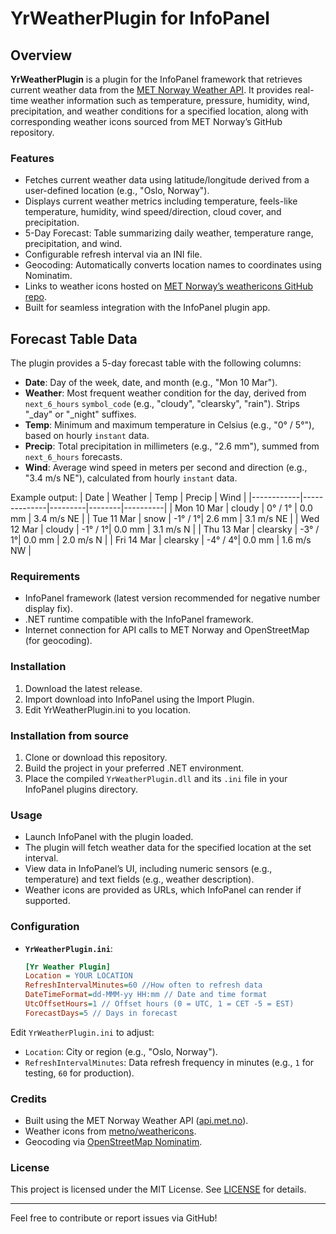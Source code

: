 # YrWeatherPlugin for InfoPanel

## Overview

**YrWeatherPlugin** is a plugin for the InfoPanel framework that retrieves current weather data from the [MET Norway Weather API](https://api.met.no/). It provides real-time weather information such as temperature, pressure, humidity, wind, precipitation, and weather conditions for a specified location, along with corresponding weather icons sourced from MET Norway’s GitHub repository.

### Features
- Fetches current weather data using latitude/longitude derived from a user-defined location (e.g., "Oslo, Norway").
- Displays current weather metrics including temperature, feels-like temperature, humidity, wind speed/direction, cloud cover, and precipitation.
- 5-Day Forecast: Table summarizing daily weather, temperature range, precipitation, and wind.
- Configurable refresh interval via an INI file.
- Geocoding: Automatically converts location names to coordinates using Nominatim.
- Links to weather icons hosted on [MET Norway’s weathericons GitHub repo](https://github.com/metno/weathericons).
- Built for seamless integration with the InfoPanel plugin app.

## Forecast Table Data
The plugin provides a 5-day forecast table with the following columns:
- **Date**: Day of the week, date, and month (e.g., "Mon 10 Mar").
- **Weather**: Most frequent weather condition for the day, derived from `next_6_hours` `symbol_code` (e.g., "cloudy", "clearsky", "rain"). Strips "_day" or "_night" suffixes.
- **Temp**: Minimum and maximum temperature in Celsius (e.g., "0° / 5°"), based on hourly `instant` data.
- **Precip**: Total precipitation in millimeters (e.g., "2.6 mm"), summed from `next_6_hours` forecasts.
- **Wind**: Average wind speed in meters per second and direction (e.g., "3.4 m/s NE"), calculated from hourly `instant` data.

Example output:
| Date       | Weather      | Temp    | Precip | Wind     |
|------------|--------------|---------|--------|----------|
| Mon 10 Mar | cloudy       | 0° / 1° | 0.0 mm | 3.4 m/s NE |
| Tue 11 Mar | snow         | -1° / 1°| 2.6 mm | 3.1 m/s NE |
| Wed 12 Mar | cloudy       | -1° / 1°| 0.0 mm | 3.1 m/s N  |
| Thu 13 Mar | clearsky     | -3° / 1°| 0.0 mm | 2.0 m/s N  |
| Fri 14 Mar | clearsky     | -4° / 4°| 0.0 mm | 1.6 m/s NW |

### Requirements
- InfoPanel framework (latest version recommended for negative number display fix).
- .NET runtime compatible with the InfoPanel framework.
- Internet connection for API calls to MET Norway and OpenStreetMap (for geocoding).

### Installation 
1. Download the latest release.
2. Import download into InfoPanel using the Import Plugin.
3. Edit YrWeatherPlugin.ini to you location.

### Installation from source
1. Clone or download this repository.
2. Build the project in your preferred .NET environment.
3. Place the compiled `YrWeatherPlugin.dll` and its `.ini` file in your InfoPanel plugins directory.

### Usage
- Launch InfoPanel with the plugin loaded.
- The plugin will fetch weather data for the specified location at the set interval.
- View data in InfoPanel’s UI, including numeric sensors (e.g., temperature) and text fields (e.g., weather description).
- Weather icons are provided as URLs, which InfoPanel can render if supported.

### Configuration
- **`YrWeatherPlugin.ini`**:
  ```ini
  [Yr Weather Plugin]
  Location = YOUR LOCATION
  RefreshIntervalMinutes=60 //How often to refresh data
  DateTimeFormat=dd-MMM-yy HH:mm // Date and time format
  UtcOffsetHours=1 // Offset hours (0 = UTC, 1 = CET -5 = EST)
  ForecastDays=5 // Days in forecast

Edit `YrWeatherPlugin.ini` to adjust:
- `Location`: City or region (e.g., "Oslo, Norway").
- `RefreshIntervalMinutes`: Data refresh frequency in minutes (e.g., `1` for testing, `60` for production).

### Credits
- Built using the MET Norway Weather API ([api.met.no](https://api.met.no/)).
- Weather icons from [metno/weathericons](https://github.com/metno/weathericons).
- Geocoding via [OpenStreetMap Nominatim](https://nominatim.openstreetmap.org/).

### License
This project is licensed under the MIT License. See [LICENSE](LICENSE) for details.

---

Feel free to contribute or report issues via GitHub!
